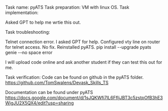 Task name:
pyATS
Task preparation:
VM with linux OS.
Task implementation:

Asked GPT to help me wrtie this out.

Task troubleshooting:

Telnet connection error. I asked GPT for help. Configured vty line on router for telnet access. No fix. 
Reinstalled pyATS.
pip install --upgrade pyats genie --no space error

I will upload code online and ask another student if they can test this out for me.


Task verification:
Code can be found on github in the pyATS folder.
https://github.com/TomSwalens/Devask_Skills_TS

Documentation can be found under pyATS
https://docs.google.com/document/d/1sJQKWfi7IL6FfIjJBT3c5zstpOfB3hE3WigJU2X5QX4/edit?usp=sharing

